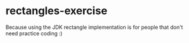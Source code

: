 # rectangles-exercise
Because using the JDK rectangle implementation is for people that don't need practice coding :)
